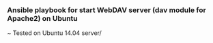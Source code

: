 ### Ansible playbook for start WebDAV server (dav module for Apache2) on Ubuntu


~ Tested on Ubuntu 14.04 server/

